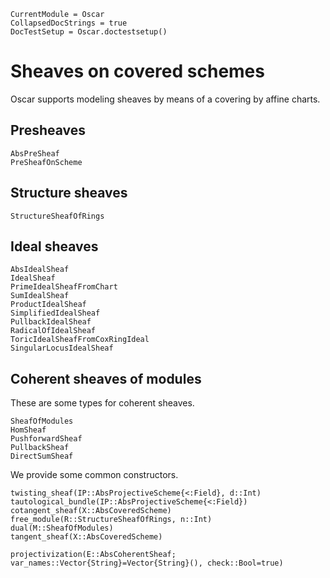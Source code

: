 ```@meta
CurrentModule = Oscar
CollapsedDocStrings = true
DocTestSetup = Oscar.doctestsetup()
```

# Sheaves on covered schemes

Oscar supports modeling sheaves by means of a covering by affine charts.

## Presheaves
```@docs
AbsPreSheaf
PreSheafOnScheme
```

## Structure sheaves
```@docs
StructureSheafOfRings
```

## Ideal sheaves 
```@docs
AbsIdealSheaf
IdealSheaf
PrimeIdealSheafFromChart
SumIdealSheaf
ProductIdealSheaf
SimplifiedIdealSheaf
PullbackIdealSheaf
RadicalOfIdealSheaf
ToricIdealSheafFromCoxRingIdeal
SingularLocusIdealSheaf
```

## Coherent sheaves of modules 

These are some types for coherent sheaves.
```@docs
SheafOfModules
HomSheaf
PushforwardSheaf
PullbackSheaf
DirectSumSheaf
```

We provide some common constructors.
```@docs
twisting_sheaf(IP::AbsProjectiveScheme{<:Field}, d::Int)
tautological_bundle(IP::AbsProjectiveScheme{<:Field})
cotangent_sheaf(X::AbsCoveredScheme)
free_module(R::StructureSheafOfRings, n::Int)
dual(M::SheafOfModules)
tangent_sheaf(X::AbsCoveredScheme)
```

```@docs
projectivization(E::AbsCoherentSheaf; var_names::Vector{String}=Vector{String}(), check::Bool=true)
```

